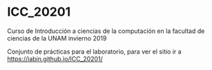 # ICC_20201
Curso de Introducción a ciencias de la computación en la facultad de ciencias de la UNAM invierno 2019


Conjunto de prácticas para el laboratorio, para ver el sitio ir a 
https://iabin.github.io/ICC_20201/
